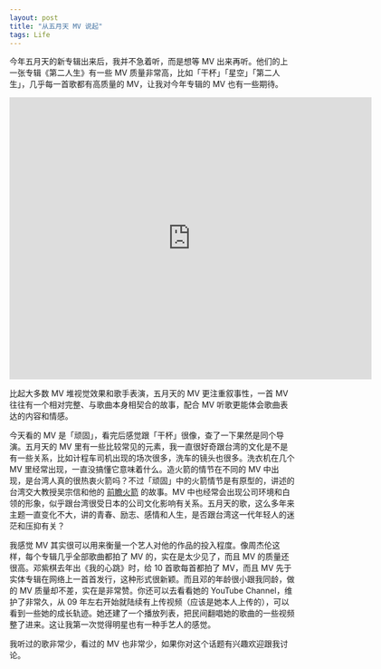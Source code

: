 ```yaml
---
layout: post
title: "从五月天 MV 说起"
tags: Life
---
```


今年五月天的新专辑出来后，我并不急着听，而是想等 MV 出来再听。他们的上一张专辑《第二人生》有一些 MV 质量非常高，比如「干杯」「星空」「第二人生」，几乎每一首歌都有高质量的 MV，让我对今年专辑的 MV 也有一些期待。

<!--more-->

<iframe frameborder="0" width="640" height="498" src="http://v.qq.com/iframe/player.html?vid=c0322nwixf9&tiny=0&auto=0" allowfullscreen></iframe>

比起大多数 MV 堆视觉效果和歌手表演，五月天的 MV 更注重叙事性，一首 MV 往往有一个相对完整、与歌曲本身相契合的故事，配合 MV 听歌更能体会歌曲表达的内容和情感。

今天看的 MV 是「顽固」，看完后感觉跟「干杯」很像，查了一下果然是同个导演。五月天的 MV 里有一些比较常见的元素，我一直很好奇跟台湾的文化是不是有一些关系，比如计程车司机出现的场次很多，洗车的镜头也很多。洗衣机在几个 MV 里经常出现，一直没搞懂它意味着什么。造火箭的情节在不同的 MV 中出现，是台湾人真的很热衷火箭吗？不过「顽固」中的火箭情节是有原型的，讲述的台湾交大教授吴宗信和他的 [前瞻火箭][arrc] 的故事。MV 中也经常会出现公司环境和白领的形象，似乎跟台湾很受日本的公司文化影响有关系。五月天的歌，这么多年来主题一直变化不大，讲的青春、励志、感情和人生，是否跟台湾这一代年轻人的迷茫和压抑有关？

我感觉 MV 其实很可以用来衡量一个艺人对他的作品的投入程度。像周杰伦这样，每个专辑几乎全部歌曲都拍了 MV 的，实在是太少见了，而且 MV 的质量还很高。邓紫棋去年出《我的心跳》时，给 10 首歌每首都拍了 MV，而且 MV 先于实体专辑在网络上一首首发行，这种形式很新颖。而且邓的年龄很小跟我同龄，做的 MV 质量却不差，实在是非常赞。你还可以去看看她的 YouTube Channel，维护了非常久，从 09 年左右开始就陆续有上传视频（应该是她本人上传的），可以看到一些她的成长轨迹。她还建了一个播放列表，把民间翻唱她的歌曲的一些视频整了进来。这让我第一次觉得明星也有一种手艺人的感觉。

我听过的歌非常少，看过的 MV 也非常少，如果你对这个话题有兴趣欢迎跟我讨论。

[arrc]: http://www.arrc.tw/